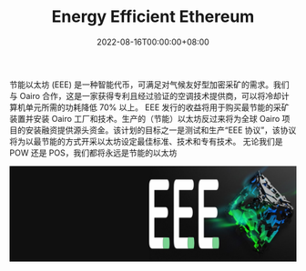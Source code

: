 ﻿---
title: "Energy Efficient Ethereum"
description: "节能以太坊 (EEE) 是一种智能代币，可满足对气候友好型加密采矿的需求。"
date: 2022-08-16T00:00:00+08:00
lastmod: 2022-08-16T00:00:00+08:00
draft: false
authors: ["boogArno"]
featuredImage: "energy-efficient-ethereum.png"
tags: ["Other","Energy Efficient Ethereum"]
categories: ["nfts"]
nfts: ["Other"]
blockchain: "ETH"
website: "https://energyefficientethereum.com/"
twitter: "https://twitter.com/EEEthereum"
discord: ""
telegram: "https://t.me/energyefficientether"
github: ""
youtube: ""
twitch: ""
facebook: ""
instagram: ""
reddit: ""
medium: ""
steam: ""
gitbook: ""
googleplay: ""
appstore: ""
status: "Live"
weight: 
lightgallery: true
toc: true
pinned: false
recommend: false
recommend1: false
---
节能以太坊 (EEE) 是一种智能代币，可满足对气候友好型加密采矿的需求。我们与 Oairo 合作，这是一家获得专利且经过验证的空调技术提供商，可以将冷却计算机单元所需的功耗降低 70% 以上。
EEE 发行的收益将用于购买最节能的采矿装置并安装 Oairo 工厂和技术。生产的（节能）以太坊反过来将为全球 Oairo 项目的安装融资提供源头资金。该计划的目标之一是测试和生产“EEE 协议”，该协议将为以最节能的方式开采以太坊设定最佳标准、技术和专有技术。
无论我们是 POW 还是 POS，我们都将永远是节能的以太坊

![1500x500](1500x500.jpg)